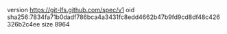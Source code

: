 version https://git-lfs.github.com/spec/v1
oid sha256:7834fa71b0dadf786bca4a3431fc8edd4662b47b9fd9cd8df48c426326b2c4ee
size 8964

